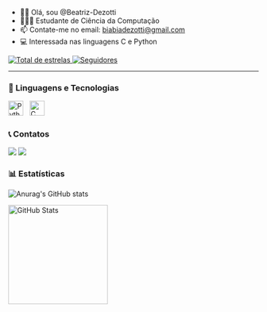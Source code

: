 - 👋🏻 Olá, sou @Beatriz-Dezotti
- 👩🏻‍💻 Estudante de Ciência da Computação
- 📫 Contate-me no email: biabiadezotti@gmail.com
- 💻 Interessada nas linguagens C e Python  
<div>
</a> 
    <a href="https://github.com/Beatriz-Dezotti?tab=repositories&sort=stargazers">
        <img 
            alt="Total de estrelas" 
            title="Total de estrelas GitHub" 
            src="https://custom-icon-badges.demolab.com/github/stars/Beatriz-Dezotti?color=55960c&style=for-the-badge&labelColor=488207&logo=star&label=estrelas"
        />
    </a>
    <a href="https://github.com/Beatriz-Dezotti?tab=followers">
        <img 
            alt="Seguidores" 
            title="Me siga no GitHub" 
            src="https://custom-icon-badges.demolab.com/github/followers/Beatriz-Dezotti?color=236ad3&labelColor=1155ba&style=for-the-badge&logo=github&label=Seguidores&logoColor=white"
        />
    </a>
</p>

---

### 🤖 Linguagens e Tecnologias

<img 
    align="left" 
    alt="Python" 
    title="Python"
    width="30px" 
    style="padding-right: 10px;" 
    src="https://cdn.jsdelivr.net/gh/devicons/devicon@latest/icons/python/python-original.svg" 
/>

<img 
    align="left" 
    alt="C" 
    title="C"
    width="30px" 
    style="padding-right: 10px;" 
    src="https://cdn.jsdelivr.net/gh/devicons/devicon@latest/icons/c/c-original.svg"
/>

<br/>
<br/>

### 📞 Contatos
<div> 
  <a href = "mailto:biabiadezotti@gmail.com"><img src="https://img.shields.io/badge/-Gmail-%23333?style=for-the-badge&logo=gmail&logoColor=white" target="_blank"></a>
  <a href="https://www.linkedin.com/in/beatriz-dezotti-de-souza-618019364/" target="_blank"><img src="https://img.shields.io/badge/-LinkedIn-%230077B5?style=for-the-badge&logo=linkedin&logoColor=white" target="_blank"></a> 
  
</div>

### 📊 Estatísticas

![Anurag's GitHub stats](https://github-readme-stats.vercel.app/api?username=Beatriz-Dezotti&show_all_icons=true&theme=dracula&show_all_commits-true)

<img 
      align="left" 
      alt="GitHub Stats" 
      height="200" 
      src="https://github-readme-stats.vercel.app/api/top-langs/?username=Beatriz-Dezotti&show_all_icons=true&theme=dracula&layout=compact&custom_title=Tecnologias&langs_count=9" 
  />

</p>









